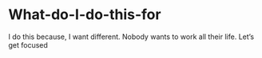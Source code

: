 # What-do-I-do-this-for
I do this because, I want different. Nobody wants to work all their life. Let’s get focused

